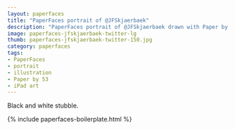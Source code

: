 ```yaml
---
layout: paperfaces
title: "PaperFaces portrait of @JFSkjaerbaek"
description: "PaperFaces portrait of @JFSkjaerbaek drawn with Paper by 53 on an iPad."
image: paperfaces-jfskjaerbaek-twitter-lg
thumb: paperfaces-jfskjaerbaek-twitter-150.jpg
category: paperfaces
tags: 
- PaperFaces
- portrait
- illustration
- Paper by 53
- iPad art
---
```


Black and white stubble.

{% include paperfaces-boilerplate.html %}